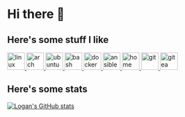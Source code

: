 # Hi there 👋

## Here's some stuff I like
<a href="https://www.linux.org/" target="_blank">
  <img src="https://www.vectorlogo.zone/logos/linux/linux-icon.svg" alt="linux" width="40" height="40"/>
</a>
<a href="https://archlinux.org/" target="_blank">
  <img src="https://www.vectorlogo.zone/logos/archlinux/archlinux-icon.svg" alt="arch linux" width="40" height="40"/>
</a>
<a href="https://ubuntu.com/" target="_blank">
  <img src="https://www.vectorlogo.zone/logos/ubuntu/ubuntu-icon.svg" alt="ubuntu linux" width="40" height="40"/>
</a>
<a href="https://www.gnu.org/software/bash/" target="_blank">
  <img src="https://www.vectorlogo.zone/logos/gnu_bash/gnu_bash-icon.svg" alt="bash" width="40" height="40"/>
</a>
<a href="https://www.docker.com/" target="_blank">
  <img src="https://www.vectorlogo.zone/logos/docker/docker-icon.svg" alt="docker" width="40" height="40"/>
</a>
<a href="https://www.ansible.com/" target="_blank">
  <img src="https://www.ansible.com/hubfs/2017_Images/BrandPage/Brand-Assets/Community/Ansible-Mark-RGB_Pool.svg" alt="ansible" width="40" height="40"/>
</a>
<a href="https://www.home-assistant.io/" target="_blank">
  <img src="https://raw.githubusercontent.com/home-assistant/assets/master/logo/logo-responsive.svg" alt="home assistant" width="40" height="40"/>
</a>
<a href="https://git-scm.com/" target="_blank">
  <img src="https://www.vectorlogo.zone/logos/git-scm/git-scm-icon.svg" alt="git" width="40" height="40"/>
</a>
<a href="https://gitea.io/" target="_blank">
  <img src="https://www.vectorlogo.zone/logos/giteaio/giteaio-icon.svg" alt="gitea" width="40" height="40"/>
</a>


## Here's some stats
[![Logan's GitHub stats](https://github-readme-stats.vercel.app/api?username=loganmarchione&show_icons=true&theme=dark)](https://github.com/anuraghazra/github-readme-stats)

